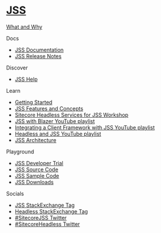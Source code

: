 # [JSS](https://jss.sitecore.com/)

[What and Why](https://jss.sitecore.com/features/why-jss)

Docs

 - [JSS Documentation](https://jss.sitecore.com/docs)
 - [JSS Release Notes](https://jss.sitecore.com/release-notes)

Discover

 - [JSS Help](https://jss.sitecore.com/help)

Learn

 - [Getting Started](https://jss.sitecore.com/docs/nextjs/getting-started-nextjs/workflow-options)
 - [JSS Features and Concepts](https://jss.sitecore.com/features)
 - [Sitecore Headless Services for JSS Workshop](https://learning.sitecore.com/instructor-led-training/sitecore-jss-workshop) 
 - [JSS with Blazer YouTube playlist](https://www.youtube.com/watch?v=EkJJmqQGkVI&list=PL1jJVFm_lGnzMlj7g-hJEFNEPDs5yhzf0) 
 - [Integrating a Client Framework with JSS YouTube playlist](https://www.youtube.com/watch?v=vQxLQH0iYps&list=PL1jJVFm_lGnxDrexrlt0Wy_va_vQvQvjN) 
 - [Headless and JSS YouTube playlist](https://www.youtube.com/watch?v=ugPy7BjH0H0&list=PL1jJVFm_lGnwZup4L4BjITS2sKr4rpMfI) 
 - [JSS Architecture](https://jss.sitecore.com/docs/fundamentals/architecture) 

Playground
 
 - [JSS Developer Trial](https://www.sitecore.com/knowledge-center/getting-started/developer-trial)
 - [JSS Source Code](https://github.com/Sitecore/jss)
 - [JSS Sample Code](https://github.com/Sitecore/jss/tree/dev/samples)
 - [JSS Downloads](https://dev.sitecore.net/Downloads/Sitecore_JavaScript_Services.aspx)

Socials

 - [JSS StackExchange Tag](https://sitecore.stackexchange.com/?tags=jss)
 - [Headless StackExchange Tag](https://sitecore.stackexchange.com/questions/tagged/headless)
 - [#SitecoreJSS Twitter](https://twitter.com/search?q=sitecorejss&src=typed_query&f=live)
 - [#SitecoreHeadless Twitter](https://twitter.com/search?q=%23SitecoreHeadless&src=typed_query&f=live)